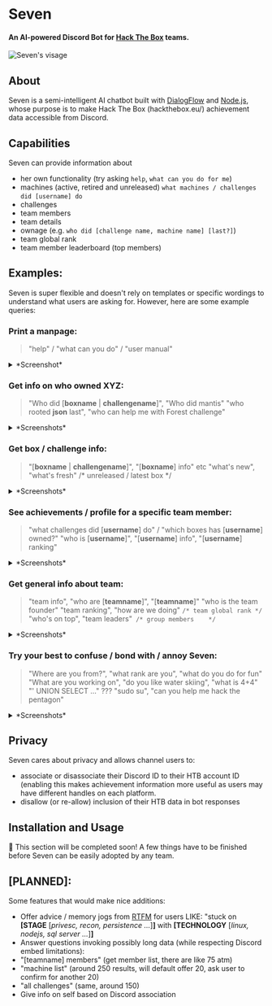 
# Seven
#### An AI-powered Discord Bot for [Hack The Box](https://www.hackthebox.eu) teams. 
![Seven's visage](https://raw.githubusercontent.com/Propolisa/Seven/master/branding/seven_thumb_48.png)

## About 
Seven is a semi-intelligent AI chatbot built with [DialogFlow](dialogflow.cloud.google.com/) and [Node.js](https://nodejs.org/), whose purpose is to make Hack The Box (hackthebox.eu/) achievement data accessible from Discord. 

## Capabilities
Seven can provide information about
  - her own functionality (try asking `help`, `what can you do for me`)
  - machines (active, retired and unreleased)
  `what machines / challenges did [username] do`
  - challenges
  - team members
  - team details
  - ownage (e.g. `who did [challenge name, machine name] [last?]`)
  - team global rank
  - team member leaderboard (top members)
## Examples:
Seven is super flexible and doesn't rely on templates or specific wordings to understand what users are asking for. However, here are some example queries:
### Print a manpage:
 >  "help" / "what can you do" / "user manual"
 <details>
  <summary>*Screenshot*</summary>
  
  <img src="/docs/img/get_help.png?raw=true" width="642">
</details>

### Get info on who owned XYZ:
> "Who did [**boxname** | **challengename**]", "Who did mantis"
> "who rooted **json** last", "who can help me with Forest challenge"
 <details>
  <summary>*Screenshots*</summary>
  
  <img src="/docs/img/get_box_owners_2.png?raw=true" width="642">
  <img src="/docs/img/get_last_box_owner.png?raw=true" width="642">
  <img src="/docs/img/get_challenge_owners.png?raw=true" width="642">
</details>

### Get box / challenge info:
> "[**boxname** | **challengename**]", "[**boxname**] info" etc
> "what's new", "what's fresh" /* unreleased / latest box */
 <details>
  <summary>*Screenshots*</summary>
  
  <img src="/docs/img/get_box_info.png?raw=true" width="642">
  <img src="/docs/img/get_newest_box.png?raw=true" width="642">
  <img src="/docs/img/get_oldest_box.png?raw=true" width="642">
  <img src="/docs/img/get_challenge_info.png?raw=true" width="642">
</details>

### See achievements / profile for a specific team member:
> "what challenges did [**username**] do" / "which boxes has [**username**] owned?"
> "who is [**username**]", "[**username**] info", "[**username**] ranking"
 <details>
  <summary>*Screenshots*</summary>
  
  <img src="/docs/img/get_challenge_ownage_by_member.png?raw=true" width="642">
  <img src="/docs/img/get_box_ownage_by_member.png?raw=true" width="642">
  <img src="/docs/img/get_member_info.png?raw=true" width="642">
</details>

### Get general info about team:
> "team info", "who are [**teamname**]", "[**teamname**]"
> "who is the team founder"
> "team ranking", "how are we doing" `/* team global rank */`
> "who's on top", "team leaders"` /* group members    */`
 <details>
  <summary>*Screenshots*</summary>
  
  <img src="/docs/img/get_team_info.png?raw=true" width="642">
  <img src="/docs/img/get_team_founder_info.png?raw=true" width="642">
  <img src="/docs/img/get_team_leaderboard.png?raw=true" width="642">
</details>

### Try your best to confuse / bond with / annoy Seven:
> "Where are you from?", "what rank are you", "what do you do for fun"
> "What are you working on", "do you like water skiing", "what is 4+4"
> "' UNION SELECT ..." ??? "sudo su", "can you help me hack the pentagon"
 <details>
  <summary>*Screenshots*</summary>
  
  <img src="/docs/img/small_talk_0.png?raw=true" width="642">
  <img src="/docs/img/small_talk_1.png?raw=true" width="642">
  <img src="/docs/img/small_talk_2.png?raw=true" width="642">
  <img src="/docs/img/small_talk_3.png?raw=true" width="642">
</details>

## Privacy
Seven cares about privacy and allows channel users to:
- associate or disassociate their Discord ID to their HTB account ID (enabling this makes achievement information more useful as users may have different handles on each platform.
- disallow (or re-allow) inclusion of their HTB data in bot responses
## Installation and Usage
🚧 This section will be completed soon! A few things have to be finished before Seven can be easily adopted by any team. 
## [PLANNED]: 
Some features that would make nice additions:
  - Offer advice / memory jogs from [RTFM](https://doc.lagout.org/rtfm-red-team-field-manual.pdf) for users LIKE: "stuck on **[STAGE** [*privesc, recon, persistence ...*]**]** with **[TECHNOLOGY** [*linux, nodejs, sql server ...*]**]**
 - Answer questions invoking possibly long data (while respecting Discord embed limitations):
 - "[teamname] members" (get member list, there are like 75 atm)
 - "machine list" (around 250 results, will default offer 20, ask user to confirm for another 20)
 - "all challenges" (same, around 150)
 - Give info on self based on Discord association

